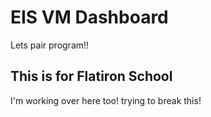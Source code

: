 # EIS VM Dashboard

Lets pair program!!

## This is for Flatiron School

I'm working over here too!
trying to break this!
